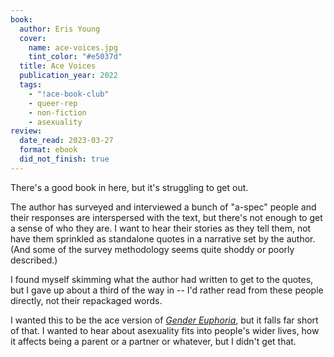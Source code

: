 ```yaml
---
book:
  author: Eris Young
  cover:
    name: ace-voices.jpg
    tint_color: "#e5037d"
  title: Ace Voices
  publication_year: 2022
  tags:
    - "!ace-book-club"
    - queer-rep
    - non-fiction
    - asexuality
review:
  date_read: 2023-03-27
  format: ebook
  did_not_finish: true
---
```


There's a good book in here, but it's struggling to get out.

The author has surveyed and interviewed a bunch of "a-spec" people and their responses are interspersed with the text, but there's not enough to get a sense of who they are.
I want to hear their stories as they tell them, not have them sprinkled as standalone quotes in a narrative set by the author.
(And some of the survey methodology seems quite shoddy or poorly described.)

I found myself skimming what the author had written to get to the quotes, but I gave up about a third of the way in -- I'd rather read from these people directly, not their repackaged words.

I wanted this to be the ace version of [*Gender Euphoria*](/reviews/gender-euphoria/), but it falls far short of that.
I wanted to hear about asexuality fits into people's wider lives, how it affects being a parent or a partner or whatever, but I didn't get that.